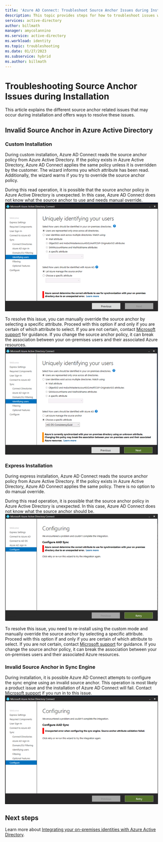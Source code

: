 ```yaml
---
title: 'Azure AD Connect: Troubleshoot Source Anchor Issues during Installation'
description: This topic provides steps for how to troubleshoot issues with the source anchor during installation.
services: active-directory
author: billmath
manager: amycolannino
ms.service: active-directory
ms.workload: identity
ms.topic: troubleshooting
ms.date: 01/27/2023
ms.subservice: hybrid
ms.author: billmath
---
```




# Troubleshooting Source Anchor Issues during Installation
This article explains the different source anchor related issues that may occur during installation and offers ways to resolve these issues.

## Invalid Source Anchor in Azure Active Directory

### Custom Installation

During custom installation, Azure AD Connect reads the source anchor policy from Azure Active Directory. If the policy exists in Azure Active Directory, Azure AD Connect applies the same policy unless it is overridden by the customer. The wizard informs you which attribute has been read. Additionally, the wizard warns if you try to override the source anchor policy.

During this read operation, it is possible that the source anchor policy in Azure Active Directory is unexpected. In this case, Azure AD Connect does not know what the source anchor to use and needs manual override.</br>
![Screenshot that shows where to manually override the source anchor.](media/tshoot-connect-source-anchor/source1.png)

To resolve this issue, you can manually override the source anchor by selecting a specific attribute. Proceed with this option if and only if you are certain of which attribute to select. If you are not certain, contact [Microsoft support](https://support.microsoft.com/contactus/) for guidance. If you change the source anchor policy, it can break the association between your on-premises users and their associated Azure resources.</br>
![Screenshot that shows the specified attribute that overrides the source anchor.](media/tshoot-connect-source-anchor/source2.png)

### Express Installation
During express installation, Azure AD Connect reads the source anchor policy from Azure Active Directory. If the policy exists in Azure Active Directory, Azure AD Connect applies the same policy. There is no option to do manual override.

During this read operation, it is possible that the source anchor policy in Azure Active Directory is unexpected. In this case, Azure AD Connect does not know what the source anchor should be.</br>
![Screenshot that shows what happens when the source anchor in Azure Active Directory is unexpected.](media/tshoot-connect-source-anchor/source3.png)

To resolve this issue, you need to re-install using the custom mode and manually override the source anchor by selecting a specific attribute. Proceed with this option if and only if you are certain of which attribute to select. If you are not certain, contact [Microsoft support](https://support.microsoft.com/contactus/) for guidance. If you change the source anchor policy, it can break the association between your on-premises users and their associated Azure resources.

### Invalid Source Anchor in Sync Engine
During installation, it is possible Azure AD Connect attempts to configure the sync engine using an invalid source anchor. This operation is most likely a product issue and the installation of Azure AD Connect will fail. Contact [Microsoft support](https://support.microsoft.com/contactus/) if you run in to this issue.</br>
![unexpected](media/tshoot-connect-source-anchor/source4.png)


## Next steps
Learn more about [Integrating your on-premises identities with Azure Active Directory](../whatis-hybrid-identity.md).
